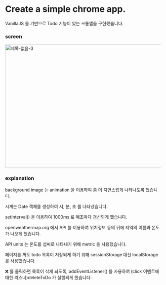 # Create a simple chrome app.

VanillaJS 를 기반으로 Todo 기능이 있는 크롬앱을 구현했습니다.

### screen

<img src="https://user-images.githubusercontent.com/59306143/101284770-06905600-3825-11eb-86de-36590321f1ec.gif" alt="제목-없음-3" width="600" height="400"/>

### explanation

background image 는 animation 을 이용하여 좀 더 자연스럽게 나타나도록 했습니다.

시계는 Date 객체를 생성하여 시, 분, 초 를 나타냈습니다.

setInterval() 을 이용하여 1000ms 로 매초마다 갱신되게 했습니다.

openweathermap.org 에서 API 를 이용하여 위치정보 동의 뒤에 지역의 이름과 온도가 나오게 했습니다.

API units 는 온도를 섭씨로 나타내기 위해 metric 을 사용했습니다.

페이지를 꺼도 todo 목록이 저장되게 하기 위해 sessionStorage 대신 localStorage를 사용했습니다.

❌ 를 클릭하면 목록이 삭제 되도록, addEventListener() 를 사용하여 (click 이벤트에 대한 리스너)deleteToDo 가 실행되게 했습니다.
